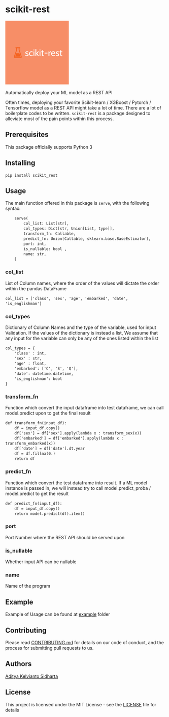# scikit-rest

![logo](logo.png)


Automatically deploy your ML model as a REST API

Often times, deploying your favorite Scikit-learn / XGBoost / Pytorch / Tensorflow model as a REST API might take a lot of time. There are a lot of boilerplate codes to be written. `scikit-rest` is a package designed to alleviate most of the pain points within this process.
## Prerequisites

This package officially supports Python 3

## Installing
```
pip install scikit_rest
```

## Usage
The main function offered in this package is `serve`, with the following syntax:
```
    serve(
        col_list: List[str],
        col_types: Dict[str, Union[List, type]],
        transform_fn: Callable,
        predict_fn: Union[Callable, sklearn.base.BaseEstimator],
        port: int,
        is_nullable: bool ,
        name: str,
    )
```

### col_list

List of Column names, where the order of the values will dictate the order within the pandas DataFrame
```
col_list = ['class', 'sex', 'age', 'embarked', 'date', 'is_englishman']
```

### col_types

Dictionary of Column Names and the type of the variable, used for input Validation. If the values
of the dictionary is instead a list, We assume that any input for the variable can only be any of
 the ones listed within the list
```
col_types = {
    'class' : int,
    'sex' : str,
    'age' : float,
    'embarked': ['C', 'S', 'Q'],
    'date': datetime.datetime,
    'is_englishman': bool
}
```
 
 
### transform_fn

Function which convert the input dataframe into test dataframe, we can call model.predict upon to get the final result
```
def transform_fn(input_df):
    df = input_df.copy()
    df['sex'] = df['sex'].apply(lambda x : transform_sex(x))
    df['embarked'] = df['embarked'].apply(lambda x : transform_embarked(x))
    df['date'] = df['date'].dt.year
    df = df.fillna(0.)
    return df
```

### predict_fn
Function which convert the test dataframe into result. If a ML model instance is passed in, we will instead try to call model.predict_proba / model.predict to get the result
```
def predict_fn(input_df):
    df = input_df.copy()
    return model.predict(df).item()
```

### port
Port Number where the REST API should be served upon

### is_nullable
Whether input API can be nullable

### name
Name of the program


## Example
Example of Usage can be found at [example](example) folder


## Contributing
Please read [CONTRIBUTING.md](CONTRIBUTING.md) for details on our code of conduct,
 and the process for submitting pull requests to us.

## Authors
[Aditya Kelvianto Sidharta](https://adityasidharta.com)


## License
This project is licensed under the MIT License - see the [LICENSE](LICENSE) file for details

